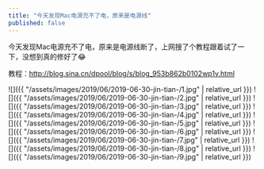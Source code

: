 ```yaml
---
title: "今天发现Mac电源充不了电，原来是电源线"
published: false
---
```

今天发现Mac电源充不了电，原来是电源线断了，上网搜了个教程跟着试了一下，没想到真的修好了😂

教程：http://blog.sina.cn/dpool/blog/s/blog_953b862b0102wp1v.html



![]({{ "/assets/images/2019/06/2019-06-30-jin-tian-/1.jpg" | relative_url }})
![]({{ "/assets/images/2019/06/2019-06-30-jin-tian-/2.jpg" | relative_url }})
![]({{ "/assets/images/2019/06/2019-06-30-jin-tian-/3.jpg" | relative_url }})
![]({{ "/assets/images/2019/06/2019-06-30-jin-tian-/4.jpg" | relative_url }})
![]({{ "/assets/images/2019/06/2019-06-30-jin-tian-/5.jpg" | relative_url }})
![]({{ "/assets/images/2019/06/2019-06-30-jin-tian-/6.jpg" | relative_url }})
![]({{ "/assets/images/2019/06/2019-06-30-jin-tian-/7.jpg" | relative_url }})
![]({{ "/assets/images/2019/06/2019-06-30-jin-tian-/8.jpg" | relative_url }})
![]({{ "/assets/images/2019/06/2019-06-30-jin-tian-/9.jpg" | relative_url }})
